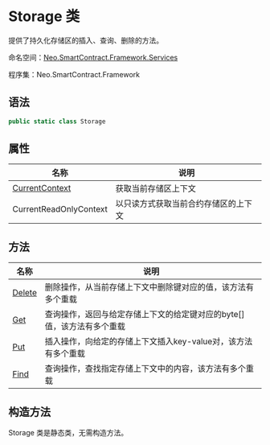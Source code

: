 # Storage 类

提供了持久化存储区的插入、查询、删除的方法。

命名空间：[Neo.SmartContract.Framework.Services](../services.md)

程序集：Neo.SmartContract.Framework

## 语法

```cs
public static class Storage
```

## 属性

| 名称                                       | 说明         |
| ---------------------------------------- | ---------- |
| [CurrentContext](Storage/CurrentContext.md) | 获取当前存储区上下文 |
| CurrentReadOnlyContext | 以只读方式获取当前合约存储区的上下文 |

## 方法

| 名称                                       | 说明                               |
| ---------------------------------------- | -------------------------------- |
| [Delete](Storage/Delete.md) | 删除操作，从当前存储上下文中删除键对应的值，该方法有多个重载 |
| [Get](Storage/Get.md) | 查询操作，返回与给定存储上下文的给定键对应的byte[]值，该方法有多个重载 |
| [Put](Storage/Put.md) | 插入操作，向给定的存储上下文插入key-value对，该方法有多个重载 |
| [Find](Storage/Find.md) | 查询操作，查找指定存储上下文中的内容，该方法有多个重载 |


## 构造方法

Storage 类是静态类，无需构造方法。